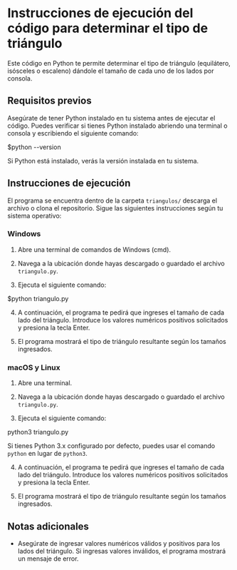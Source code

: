 # Instrucciones de ejecución del código para determinar el tipo de triángulo

Este código en Python te permite determinar el tipo de triángulo (equilátero, isósceles o escaleno) dándole el tamaño de cada uno de los lados por consola.

## Requisitos previos

Asegúrate de tener Python instalado en tu sistema antes de ejecutar el código. Puedes verificar si tienes Python instalado abriendo una terminal o consola y escribiendo el siguiente comando:

$python --version


Si Python está instalado, verás la versión instalada en tu sistema.

## Instrucciones de ejecución

El programa se encuentra dentro de la carpeta `triangulos/` descarga el archivo o clona el repositorio.
Sigue las siguientes instrucciones según tu sistema operativo:

### Windows

1. Abre una terminal de comandos de Windows (cmd).

2. Navega a la ubicación donde hayas descargado o guardado el archivo `triangulo.py`.

3. Ejecuta el siguiente comando:

$python triangulo.py


4. A continuación, el programa te pedirá que ingreses el tamaño de cada lado del triángulo. Introduce los valores numéricos positivos solicitados y presiona la tecla Enter.

5. El programa mostrará el tipo de triángulo resultante según los tamaños ingresados.

### macOS y Linux

1. Abre una terminal.

2. Navega a la ubicación donde hayas descargado o guardado el archivo `triangulo.py`.

3. Ejecuta el siguiente comando:

python3 triangulo.py


Si tienes Python 3.x configurado por defecto, puedes usar el comando `python` en lugar de `python3`.

4. A continuación, el programa te pedirá que ingreses el tamaño de cada lado del triángulo. Introduce los valores numéricos positivos solicitados y presiona la tecla Enter.

5. El programa mostrará el tipo de triángulo resultante según los tamaños ingresados.

## Notas adicionales

- Asegúrate de ingresar valores numéricos válidos y positivos para los lados del triángulo. Si ingresas valores inválidos, el programa mostrará un mensaje de error.
